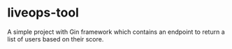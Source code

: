 # liveops-tool

A simple project with Gin framework which contains an endpoint to return a list of users based on their score.

